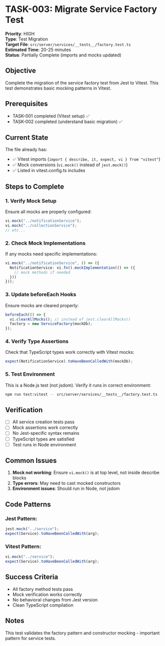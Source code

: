 # TASK-003: Migrate Service Factory Test

**Priority**: HIGH  
**Type**: Test Migration  
**Target File**: `src/server/services/__tests__/factory.test.ts`  
**Estimated Time**: 20-25 minutes  
**Status**: Partially Complete (imports and mocks updated)

## Objective

Complete the migration of the service factory test from Jest to Vitest. This test demonstrates basic mocking patterns in Vitest.

## Prerequisites

- TASK-001 completed (Vitest setup) ✅
- TASK-002 completed (understand basic migration) ✅

## Current State

The file already has:
- ✅ Vitest imports (`import { describe, it, expect, vi } from "vitest"`)
- ✅ Mock conversions (`vi.mock()` instead of `jest.mock()`)
- ✅ Listed in vitest.config.ts includes

## Steps to Complete

### 1. Verify Mock Setup

Ensure all mocks are properly configured:
```typescript
vi.mock("../notificationService");
vi.mock("../collectionService");
// etc...
```

### 2. Check Mock Implementations

If any mocks need specific implementations:
```typescript
vi.mock("../notificationService", () => ({
  NotificationService: vi.fn().mockImplementation(() => ({
    // mock methods if needed
  }))
}));
```

### 3. Update beforeEach Hooks

Ensure mocks are cleared properly:
```typescript
beforeEach(() => {
  vi.clearAllMocks(); // instead of jest.clearAllMocks()
  factory = new ServiceFactory(mockDb);
});
```

### 4. Verify Type Assertions

Check that TypeScript types work correctly with Vitest mocks:
```typescript
expect(NotificationService).toHaveBeenCalledWith(mockDb);
```

### 5. Test Environment

This is a Node.js test (not jsdom). Verify it runs in correct environment:
```bash
npm run test:vitest -- src/server/services/__tests__/factory.test.ts
```

## Verification

- [ ] All service creation tests pass
- [ ] Mock assertions work correctly
- [ ] No Jest-specific syntax remains
- [ ] TypeScript types are satisfied
- [ ] Test runs in Node environment

## Common Issues

1. **Mock not working**: Ensure `vi.mock()` is at top level, not inside describe blocks
2. **Type errors**: May need to cast mocked constructors
3. **Environment issues**: Should run in Node, not jsdom

## Code Patterns

### Jest Pattern:
```typescript
jest.mock("../service");
expect(Service).toHaveBeenCalledWith(arg);
```

### Vitest Pattern:
```typescript
vi.mock("../service");
expect(Service).toHaveBeenCalledWith(arg);
```

## Success Criteria

- All factory method tests pass
- Mock verification works correctly
- No behavioral changes from Jest version
- Clean TypeScript compilation

## Notes

This test validates the factory pattern and constructor mocking - important pattern for service tests.